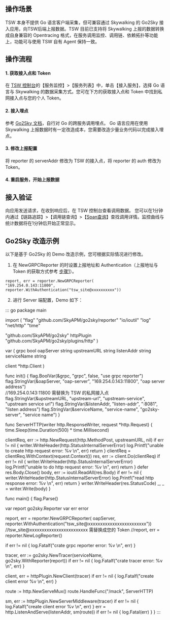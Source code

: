 ## 操作场景
TSW 本身不提供 Go 语言客户端采集，但可兼容通过 Skywalking 的 Go2Sky 接入应用，向TSW后端上报数据。TSW 目前已支持将 Skywalking 上报的数据转换成自身兼容的 Opentracing 格式，在服务调用监控、调用链、依赖拓扑等功能上，功能可与使用 TSW 自有 Agent 保持一致。

## 操作流程
[](id:step1)
#### 1. 获取接入点和 Token
在 [TSW 控制台](https://console.cloud.tencent.com/tsw)的【服务监控】>【服务列表】中，单击【接入服务】，选择 Go 语言与 Skywalking 的数据采集方式。您可在下方的获取接入点和 Token 中找到私网接入点与您的个人 Token。

#### 2. 接入埋点
参考 [Go2Sky 文档](https://github.com/SkyAPM/go2sky)，自行对 Go 的跨服务调用埋点。
Go 语言应用在使用 Skywalking 上报数据时有一定改造成本，您需要改造少量业务代码以完成接入埋点。

#### 3. 修改上报配置
将 reporter 的 serverAddr 修改为 TSW 的接入点，将 reporter 的 auth 修改为 Token。

#### 4. 重启服务，开始上报数据

## 接入验证
向应用发送请求，在收到响应后，在 TSW 控制台查看调用数据。
您可以在1分钟内通过【链路追踪】>【调用链查询】>【[Span查询](https://console.cloud.tencent.com/tsw/trace?rid=1&tab=span)】查找调用详情。监控曲线与统计数据将在1分钟后开始正常显示。

## Go2Sky 改造示例
以下是基于 Go2Sky 的 Demo 改造示例，您可根据实际情况进行修改。
1. 在 NewGRPCReporter 的时设置上报地址和 Authentication（上报地址与 Token 的获取方式参考 [步骤1](#step1)）。
```
report, err = reporter.NewGRPCReporter(
"169.254.0.143:11800",
reporter.WithAuthentication("tsw_site@xxxxxxxxxx"))
```

2. 进行 Server 端配置，Demo 如下：
<dx-codeblock>
::: go
package main

import (
"flag"
   "github.com/SkyAPM/go2sky/reporter"
   "io/ioutil"
   "log"
   "net/http"
   "time"

   "github.com/SkyAPM/go2sky"
   httpPlugin "github.com/SkyAPM/go2sky/plugins/http"
)

var (
   grpc        bool
   oapServer   string
   upstreamURL string
   listenAddr  string
   serviceName string

   client *http.Client
)

func init() {
flag.BoolVar(&grpc, "grpc", false, "use grpc reporter")
flag.StringVar(&oapServer, "oap-server", "169.254.0.143:11800", "oap server address")  
//169.254.0.143:11800 需替换为 TSW 的私网接入点
flag.StringVar(&upstreamURL, "upstream-url", "upstream-service", "upstream service url")
flag.StringVar(&listenAddr, "listen-addr", ":8081", "listen address")
flag.StringVar(&serviceName, "service-name", "go2sky-server", "service name")
}

func ServerHTTP(writer http.ResponseWriter, request *http.Request) {
time.Sleep(time.Duration(500) * time.Millisecond)

   clientReq, err := http.NewRequest(http.MethodPost, upstreamURL, nil)
if err != nil {
      writer.WriteHeader(http.StatusInternalServerError)
log.Printf("unable to create http request error: %v \n", err)
return
   }
   clientReq = clientReq.WithContext(request.Context())
   res, err := client.Do(clientReq)
if err != nil {
      writer.WriteHeader(http.StatusInternalServerError)
log.Printf("unable to do http request error: %v \n", err)
return
   }
defer res.Body.Close()
   body, err := ioutil.ReadAll(res.Body)
if err != nil {
      writer.WriteHeader(http.StatusInternalServerError)
log.Printf("read http response error: %v \n", err)
return
   }
   writer.WriteHeader(res.StatusCode)
   _, _ = writer.Write(body)
}

func main() {
flag.Parse()

var report go2sky.Reporter
   var err error

   report, err = reporter.NewGRPCReporter(
						oapServer,
						reporter.WithAuthentication("tsw_site@xxxxxxxxxxxxxxxxxxxxxxxx")) 
						//tsw_site@xxxxxxxxxxxxxxxxxxxxxxxx 需替换成您的 Token
//report, err = reporter.NewLogReporter()

   if err != nil {
log.Fatalf("crate grpc reporter error: %v \n", err)
   }

   tracer, err := go2sky.NewTracer(serviceName, go2sky.WithReporter(report))
if err != nil {
log.Fatalf("crate tracer error: %v \n", err)
   }

   client, err = httpPlugin.NewClient(tracer)
if err != nil {
log.Fatalf("create client error %v \n", err)
   }

   route := http.NewServeMux()
   route.HandleFunc("/mack", ServerHTTP)

   sm, err := httpPlugin.NewServerMiddleware(tracer)
if err != nil {
log.Fatalf("create client error %v \n", err)
   }
   err = http.ListenAndServe(listenAddr, sm(route))
if err != nil {
log.Fatal(err)
   }
}
:::
</dx-codeblock>



